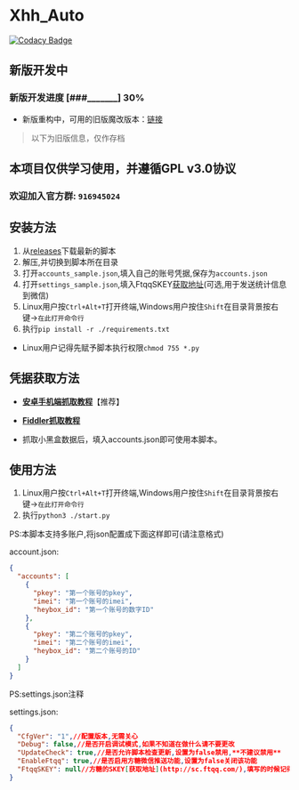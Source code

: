 # Xhh_Auto

[![Codacy Badge](https://app.codacy.com/project/badge/Grade/dfb3196838bf4431a8914736f103afeb)](https://www.codacy.com/manual/chr233/xhh_auto?utm_source=github.com&amp;utm_medium=referral&amp;utm_content=chr233/xhh_auto&amp;utm_campaign=Badge_Grade)

## 新版开发中

### 新版开发进度 [###_______] 30%

* 新版重构中，可用的旧版魔改版本：[链接](https://github.com/chr233/xhh_auto/raw/new/bak/HeyBox_AutoCheck/xhh_auto_v0.79.7z)

> 以下为旧版信息，仅作存档

## 本项目仅供学习使用，并遵循GPL v3.0协议

### 欢迎加入官方群: `916945024`

## 安装方法

1. 从[releases](https://github.com/chr233/xhh_auto/releases)下载最新的脚本
1. 解压,并切换到脚本所在目录
1. 打开`accounts_sample.json`,填入自己的账号凭据,保存为`accounts.json`
1. 打开`settings_sample.json`,填入FtqqSKEY[获取地址](http://sc.ftqq.com/)(可选,用于发送统计信息到微信)
1. Linux用户按`Ctrl+Alt+T`打开终端,Windows用户按住`Shift`在目录背景按右键->`在此打开命令行`
1. 执行`pip install -r ./requirements.txt`
  * Linux用户记得先赋予脚本执行权限`chmod 755 *.py`

## 凭据获取方法

* **[安卓手机端抓取教程](https://blog.chrxw.com/archives/2019/10/19/390.html)**【推荐】
* **[Fiddler抓取教程](https://blog.chrxw.com/archives/2019/10/20/437.html)**

* 抓取小黑盒数据后，填入accounts.json即可使用本脚本。

## 使用方法

1. Linux用户按`Ctrl+Alt+T`打开终端,Windows用户按住`Shift`在目录背景按右键->`在此打开命令行`
1. 执行`python3 ./start.py`

PS:本脚本支持多账户,将json配置成下面这样即可(请注意格式)

account.json:

```json
{
  "accounts": [
    {
      "pkey": "第一个账号的pkey",
      "imei": "第一个账号的imei",
      "heybox_id": "第一个账号的数字ID"
    },
    {
      "pkey": "第二个账号的pkey",
      "imei": "第二个账号的imei",
      "heybox_id": "第二个账号的ID"
    }
  ]
}
```

PS:settings.json注释

settings.json:

```json
{
  "CfgVer": "1",//配置版本,无需关心
  "Debug": false,//是否开启调试模式,如果不知道在做什么请不要更改
  "UpdateCheck": true,//是否允许脚本检查更新,设置为false禁用,**不建议禁用**
  "EnableFtqq": true,//是否启用方糖微信推送功能,设置为false关闭该功能
  "FtqqSKEY": null//方糖的SKEY[获取地址](http://sc.ftqq.com/),填写的时候记得在Skey外侧加双引号("FtqqSKEY": "你的SKEY")
}
```

